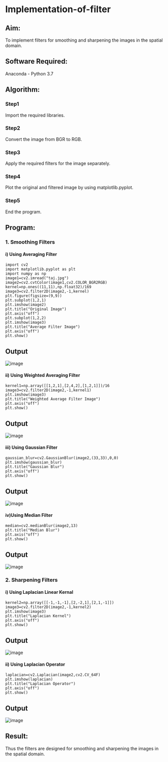 # Implementation-of-filter
## Aim:
To implement filters for smoothing and sharpening the images in the spatial domain.

## Software Required:
Anaconda - Python 3.7

## Algorithm:
### Step1
Import the required libraries.

### Step2
Convert the image from BGR to RGB.

### Step3
Apply the required filters for the image separately.

### Step4
Plot the original and filtered image by using matplotlib.pyplot.

### Step5
End the program.

## Program:



### 1. Smoothing Filters

#### i) Using Averaging Filter
```
import cv2
import matplotlib.pyplot as plt
import numpy as np
image1=cv2.imread("taj.jpg")
image2=cv2.cvtColor(image1,cv2.COLOR_BGR2RGB)
kernel=np.ones((11,11),np.float32)/169
image3=cv2.filter2D(image2,-1,kernel)
plt.figure(figsize=(9,9))
plt.subplot(1,2,1)
plt.imshow(image2)
plt.title("Original Image")
plt.axis("off")
plt.subplot(1,2,2)
plt.imshow(image3)
plt.title("Average Filter Image")
plt.axis("off")
plt.show()
```
## Output
![image](https://github.com/user-attachments/assets/5eb4f40b-c8ce-49f3-9312-57788747c342)

#### ii) Using Weighted Averaging Filter
```
kernel1=np.array([[1,2,1],[2,4,2],[1,2,1]])/16
image3=cv2.filter2D(image2,-1,kernel1)
plt.imshow(image3)
plt.title("Weighted Average Filter Image")
plt.axis("off")
plt.show()
```
## Output
![image](https://github.com/user-attachments/assets/2bd78862-7669-475c-ab5d-e6a4e7ae4ec8)

#### iii) Using Gaussian Filter
```
gaussian_blur=cv2.GaussianBlur(image2,(33,33),0,0)
plt.imshow(gaussian_blur)
plt.title("Gaussian Blur")
plt.axis("off")
plt.show()
```
## Output
![image](https://github.com/user-attachments/assets/90ccc8ce-2620-4aab-890c-4eb82828ab58)

#### iv)Using Median Filter
```
median=cv2.medianBlur(image2,13)
plt.title("Median Blur")
plt.axis("off")
plt.show()
```
## Output
![image](https://github.com/user-attachments/assets/ae06969d-dbac-44b3-b9bc-c93f6be9c13a)

### 2. Sharpening Filters

#### i) Using Laplacian Linear Kernal
```
kernel2=np.array([[-1,-1,-1],[2,-2,1],[2,1,-1]])
image3=cv2.filter2D(image2,-1,kernel2)
plt.imshow(image3)
plt.title("Laplacian Kernel")
plt.axis("off")
plt.show()
```
## Output
![image](https://github.com/user-attachments/assets/2ce99d44-36c3-4413-89af-ed9ff7795a98)

#### ii) Using Laplacian Operator
```
laplacian=cv2.Laplacian(image2,cv2.CV_64F)
plt.imshow(laplacian)
plt.title("Laplacian Operator")
plt.axis("off")
plt.show()
```
## Output
![image](https://github.com/user-attachments/assets/7a798e79-8215-4b30-ba9d-628cd71c650e)

## Result:
Thus the filters are designed for smoothing and sharpening the images in the spatial domain.
